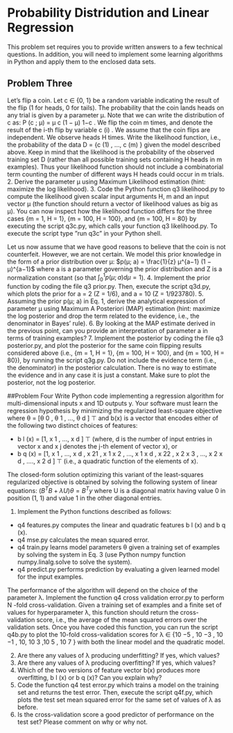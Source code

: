 # **Probability Distridution and Linear Regression**
This problem set requires you to provide written answers to a few technical questions. In
addition, you will need to implement some learning algorithms in Python and apply them to the
enclosed data sets.

## **Problem Three**
Let’s flip a coin. Let c ∈ {0, 1} be a random variable indicating the result of the
flip (1 for heads, 0 for tails). The probability that the coin lands heads on any trial is given
by a parameter μ. Note that we can write the distribution of c as: P (c ; μ) = μ c (1 − μ) 1−c .
We flip the coin m times, and denote the result of the i-th flip by variable c (i) . We assume
that the coin flips are independent. We observe heads H times.
 Write the likelihood function, i.e., the probability of the data D = {c (1) , ..., c (m) } given the model described above. Keep in mind that the likelihood is the probability of the observed training set D (rather than all possible training sets containing H heads in m examples). Thus your likelihood function should not include a combinatorial term counting the number of different ways H heads could occur in m trials.
2. Derive the parameter μ using Maximum Likelihood estimation (hint: maximize the log likelihood).
3. Code the Python function q3 likelihood.py to compute the likelihood given scalar input arguments H, m and an input vector μ (the function should return a vector of likelihood values as big as μ). You can now inspect how the likelihood function differs for the three cases {m = 1, H = 1}, {m = 100, H = 100}, and {m = 100, H = 80} by executing the script q3c.py, which calls your function q3 likelihood.py. To execute the script type ”run q3c” in your Python shell.

Let us now assume that we have good reasons to believe that the coin is not counterfeit. However, we are not certain. We model this prior knowledge in the form of a prior distribution over μ:
$p(μ; a) = \frac{1}{z} μ^{a−1} (1 − μ)^{a−1}$
where a is a parameter governing the prior distribution and Z is a normalization constant (so that $\int_{0}^{1} p(μ; a)dμ = 1$).
4. Implement the prior function by coding the file q3 prior.py. Then, execute the script q3d.py, which plots the prior for a = 2 (Z = 1/6), and a = 10 (Z = 1/923780).
5. Assuming the prior p(μ; a) in Eq. 1, derive the analytical expression of parameter μ using Maximum A Posteriori (MAP) estimation (hint: maximize the log posterior and drop the term related to the evidence, i.e., the denominator in Bayes’ rule).
6. By looking at the MAP estimate derived in the previous point, can you provide an interpretation of parameter a in terms of training examples?
7. Implement the posterior by coding the file q3 posterior.py, and plot the posterior for the same coin flipping results considered above (i.e., {m = 1, H = 1}, {m = 100, H = 100}, and {m = 100, H = 80}), by running the script q3g.py. Do not include the evidence term (i.e., the denominator) in the posterior calculation. There is no way to estimate the evidence and in any case it is just a constant. Make sure to plot the posterior, not the log posterior.

##Problem Four
Write Python code implementing a regression algorithm for multi-dimensional inputs x and 1D outputs y. Your software must learn the regression hypothesis by minimizing the regularized least-square objective where θ = [θ 0 , θ 1 , ..., θ d ] ⊤ and b(x) is a vector that encodes either of the following two distinct choices of features:
  - b l (x) = [1, x 1 , ..., x d ] ⊤ (where, d is the number of input entries in vector x and x j denotes the j-th element of vector x), or
  - b q (x) = [1, x 1 , ..., x d , x 21 , x 1 x 2 , ..., x 1 x d , x 22 , x 2 x 3 , ..., x 2 x d , ...., x 2 d ] ⊤ (i.e., a quadratic function of the elements of x).

The closed-form solution optimizing this variant of the least-squares regularized objective is obtained by solving the following system of linear equations:
$(B^TB + λU)θ = B^Ty$
where U is a diagonal matrix having value 0 in position (1, 1) and value 1 in the other diagonal entries.

1. Implement the Python functions described as follows:
  - q4 features.py computes the linear and quadratic features b l (x) and b q (x).
  - q4 mse.py calculates the mean squared error.
  - q4 train.py learns model parameters θ given a training set of examples by solving the system in Eq. 3 (use Python numpy function numpy.linalg.solve to solve the system).
  - q4 predict.py performs prediction by evaluating a given learned model for the input examples.

The performance of the algorithm will depend on the choice of the parameter λ. Implement the function q4 cross validation error.py to perform N -fold cross-validation. Given a training set of examples and a finite set of values for hyperparameter λ, this function should return the cross-validation score, i.e., the average of the mean squared errors over the validation sets. Once you have coded this function, you can run the script q4b.py to plot the 10-fold cross-validation scores for λ ∈ {10 −5 , 10 −3 , 10 −1 , 10, 10 3 ,10 5 , 10 7 } with both the linear model and the quadratic model.

2. Are there any values of λ producing underfitting? If yes, which values?
3. Are there any values of λ producing overfitting? If yes, which values?
4. Which of the two versions of feature vector b(x) produces more overfitting, b l (x) or b q (x)? Can you explain why?
5. Code the function q4 test error.py which trains a model on the training set and returns the test error. Then, execute the script q4f.py, which plots the test set mean squared error for the same set of values of λ as before.
6. Is the cross-validation score a good predictor of performance on the test set? Please comment on why or why not.
